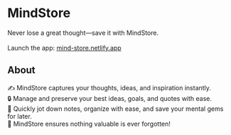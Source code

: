# MindStore
Never lose a great thought—save it with MindStore. <br><br>
Launch the app: [mind-store.netlify.app](https://mind-store.netlify.app/)

## About

✍️ MindStore captures your thoughts, ideas, and inspiration instantly. <br>
🔒 Manage and preserve your best ideas, goals, and quotes with ease. <br>
📝 Quickly jot down notes, organize with ease, and save your mental gems for later. <br>
🌟 MindStore ensures nothing valuable is ever forgotten! <br>
